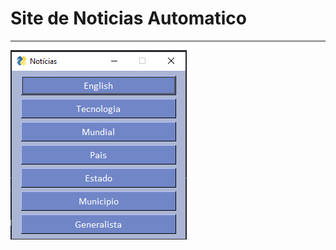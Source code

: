 # Site de Noticias Automatico

---

<img src="https://github.com/MayconCoutinho/Site_de_Noticias_Automatico/blob/main/Imagem.png"/>
